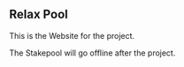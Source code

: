 ## Relax Pool

This is the Website for the project.

The Stakepool will go offline after the project.

